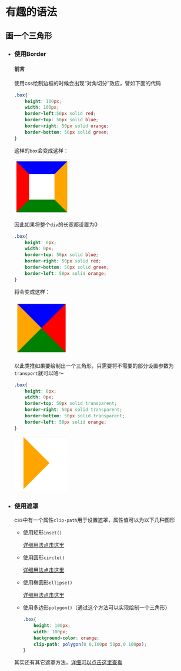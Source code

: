 # 有趣的语法

## 画一个三角形

- ### 使用Border

    #### 前言

    使用css绘制边框的时候会出现“对角切分”效应，譬如下面的代码

    ```css
    .box{
        height: 100px;
        width: 100px;
        border-left:50px solid red;
        border-top: 50px solid blue;
        border-right: 50px solid orange;
        border-bottom: 50px solid green;
    }
    ```

    这样的`box`会变成这样：

    <img src="imgs/2_1.png" height="150px"/>

    因此如果将整个`div`的长宽都设置为0

    ```css
    .box{
        height: 0px;
        width: 0px;
        border-top: 50px solid blue;
        border-right: 50px solid red;
        border-bottom: 50px solid green;
        border-left: 50px solid orange;
    }
    ```

    将会变成这样：

    <img src="imgs/2_2.png" height="150px"/>
   
    以此类推如果要绘制出一个三角形，只需要将不需要的部分设置参数为`transport`就可以咯～

    ```css
    .box{
        height: 0px;
        width: 0px;
        border-top: 50px solid transparent;
        border-right: 50px solid transparent;
        border-bottom: 50px solid transparent;
        border-left: 50px solid orange;
    }
    ```

    <img src="imgs/2_3.png" height="150px"/>

- ### 使用遮罩
    css中有一个属性`clip-path`用于设置遮罩，属性值可以为以下几种图形
    - 使用矩形`inset()`

        [详细用法点击这里](https://developer.mozilla.org/en-US/docs/Web/CSS/basic-shape/inset)

    - 使用圆形`circle()`
    
        [详细用法点击这里](https://developer.mozilla.org/en-US/docs/Web/CSS/basic-shape/circle)

    - 使用椭圆形`ellipse()`
    
        [详细用法点击这里](https://developer.mozilla.org/en-US/docs/Web/CSS/basic-shape/ellipse)
    
    - 使用多边形`polygon()`（通过这个方法可以实现绘制一个三角形）
        ```css
        .box{
            height: 100px;
            width: 100px;
            background-color: orange;
            clip-path: polygon(0 0,100px 50px,0 100px);
        }
        ```
    其实还有其它遮罩方法，[详细可以点击这里查看](https://developer.mozilla.org/zh-CN/docs/Web/CSS/clip-path)
    